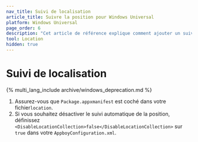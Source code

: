 ```yaml
---
nav_title: Suivi de localisation
article_title: Suivre la position pour Windows Universal
platform: Windows Universal
page_order: 6
description: "Cet article de référence explique comment ajouter un suivi de la position à votre application Windows Universal."
tool: Location
hidden: true
---
```


# Suivi de localisation
{% multi_lang_include archive/windows_deprecation.md %}

1. Assurez-vous que `Package.appxmanifest` est coché dans votre fichier`location`.
2. Si vous souhaitez désactiver le suivi automatique de la position, définissez `<DisableLocationCollection>false</DisableLocationCollection>` sur `true` dans votre `AppboyConfiguration.xml`.
